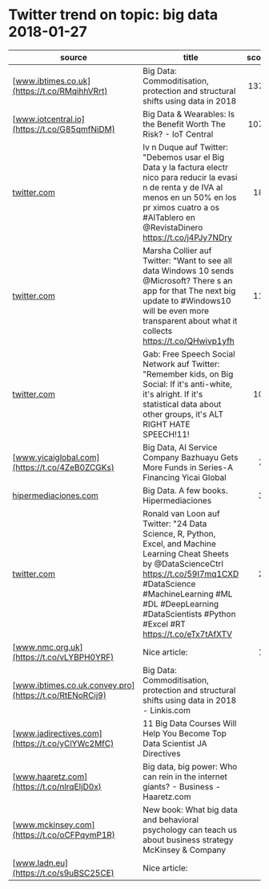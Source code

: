 # Twitter trend on topic: big data 2018-01-27

|                        source                         |                                                                                                                               title                                                                                                                               |score|
|-------------------------------------------------------|-------------------------------------------------------------------------------------------------------------------------------------------------------------------------------------------------------------------------------------------------------------------|----:|
|[www.ibtimes.co.uk](https://t.co/RMqihhVRrt)           |Big Data: Commoditisation, protection and structural shifts   using data in 2018                                                                                                                                                                                   | 1376|
|[www.iotcentral.io](https://t.co/G85qmfNiDM)           |Big Data & Wearables: Is the Benefit Worth The Risk? - IoT Central                                                                                                                                                                                                 | 1074|
|[twitter.com](https://t.co/LT2bfbFDkw)                 |Iv n Duque auf Twitter: "Debemos usar el Big Data y la factura electr nico para reducir la evasi n de renta y de IVA al menos en un 50% en los pr ximos cuatro a os #AlTablero en @RevistaDinero https://t.co/j4PJy7NDry                                           |  181|
|[twitter.com](https://t.co/SOIJvHqBY5)                 |Marsha Collier auf Twitter: "Want to see all data Windows 10 sends @Microsoft? There s an app for that The next big update to #Windows10 will be even more transparent about what it collects  https://t.co/QHwivp1yfh                                             |  111|
|[twitter.com](https://t.co/lOZZ0oRNbP)                 |Gab: Free Speech Social Network auf Twitter: "Remember kids, on Big Social: If it's anti-white, it's alright.  If it's statistical data about other groups, it's ALT RIGHT HATE SPEECH!11!                                                                         |  101|
|[www.yicaiglobal.com](https://t.co/4ZeB0ZCGKs)         |Big Data, AI Service Company Bazhuayu Gets More Funds in Series-A Financing   Yicai Global                                                                                                                                                                         |   77|
|[hipermediaciones.com](https://t.co/axIMPKZBFc)        |Big Data. A few books.   Hipermediaciones                                                                                                                                                                                                                          |   37|
|[twitter.com](https://t.co/v3aAE0lkaB)                 |Ronald van Loon auf Twitter: "24 Data Science, R, Python, Excel, and Machine Learning Cheat Sheets by @DataScienceCtrl   https://t.co/59I7mq1CXD #DataScience #MachineLearning #ML #DL #DeepLearning #DataScientists  #Python #Excel #RT  https://t.co/eTx7tAfXTV  |   27|
|[www.nmc.org.uk](https://t.co/vLYBPH0YRF)              |Nice article:                                                                                                                                                                                                                                                      |   15|
|[www.ibtimes.co.uk.convey.pro](https://t.co/RtENoRCij9)|Big Data: Commoditisation, protection and structural shifts   using data in 2018 - Linkis.com                                                                                                                                                                      |    8|
|[www.jadirectives.com](https://t.co/yClYWc2MfC)        |11 Big Data Courses Will Help You Become Top Data Scientist   JA Directives                                                                                                                                                                                        |    4|
|[www.haaretz.com](https://t.co/nlrqEIjD0x)             |Big data, big power: Who can rein in the internet giants? - Business - Haaretz.com                                                                                                                                                                                 |    4|
|[www.mckinsey.com](https://t.co/oCFPqymP1R)            |New book: What big data and behavioral psychology can teach us about business strategy   McKinsey & Company                                                                                                                                                        |    2|
|[www.ladn.eu](https://t.co/s9uBSC25CE)                 |Nice article:                                                                                                                                                                                                                                                      |    2|

